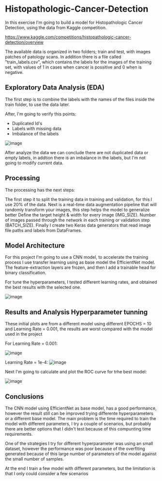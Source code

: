 # Histopathologic-Cancer-Detection

In this exercise I'm going to build a model for Histopathologic Cancer Detection, using the data from Kaggle competition.

https://www.kaggle.com/competitions/histopathologic-cancer-detection/overview

The available data is organized in two folders; train and test, with images patches of patology scans. In addition there is a file called "train_labels.csv", which contains the labels for the images of the training set, with values of 1 in cases when cancer is possitive and 0 when is negative.


## Exploratory Data Analysis (EDA)
The first step is to combine the labels with the names of the files inside the train folder, to use the data later.

After, I'm going to verify this points:

* Duplicated Id's
* Labels with missing data
* Imbalance of the labels

![image](https://github.com/user-attachments/assets/3d530394-6590-4c17-9249-d1825f9d3bb5)

After analyze the data we can conclude there are not duplicated data or empty labels, in addtion there is an imbalance in the labels, but I'm not going to modify current data.

## Processing
The processing has the next steps:

The first step it to split the training data in training and validation, for this I use 20% of the data.
Next is a real-time data augmentation pipeline that will randomly transform your images, this step helps the model to generalize better
Define the target height & width for every image (IMG_SIZE).
Number of images passed through the network in each training or validation step (BATCH_SIZE).
Finally I create two Keras data generators that read image file paths and labels from DataFrames.


## Model Architecture
For this project I'm going to use a CNN model, to accelerate the training process I use transfer learning using as base model the EfficientNet model. The feature-extraction layers are frozen, and then I add a trainable head for binary classification.

For tune the hyperparameters, I tested different learning rates, and obtained the best results with the selected one.

![image](https://github.com/user-attachments/assets/4934e514-19f4-4724-83b6-bc9cfe5212f3)

## Results and Analysis Hyperparameter tunning
These initial plots are from a different model using different EPOCHS = 10 and Learning Rate = 0.001, the results are worst compared with the model used in the project

For Learning Rate = 0.001:

![image](https://github.com/user-attachments/assets/81d33090-cc9b-436b-92fb-37949e2720df)

Learning Rate = 1e-4:
![image](https://github.com/user-attachments/assets/b5e23e1d-60a9-4b28-9175-d96d5989714e)

Next I'm going to calculate and plot the ROC curve for trhe best model:

![image](https://github.com/user-attachments/assets/74357783-4c02-4a77-a6b6-cda5fc7099a8)

## Conclusions
The CNN model using EfficientNet as base model, has a good performance, however the result still can be improved trying differente hyperparameters or a different base model. The main problem is the time required to train the model with different parameters, I try a couple of scenarios, but probably there are better options that I didn't test because of this compunting time requirements.

One of the strategies I try for different hyperparameter was using an small dataset, however the performance was poor because of the overfiting generated because of this large number of parameters of the model against the small number of samples.

At the end I train a few model with different parameters, but the limitation is that I only could consider a few scenarios
